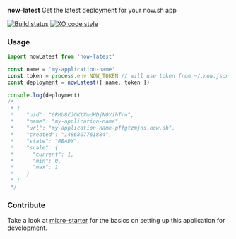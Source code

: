 **now-latest** Get the latest deployment for your now.sh app

[![Build status](https://img.shields.io/circleci/project/github/samtgarson/now-latest.svg)](https://circleci.com/gh/samtgarson/engagement)
[![XO code style](https://img.shields.io/badge/code_style-XO-5ed9c7.svg)](https://github.com/sindresorhus/xo)

### Usage

```js
import nowLatest from 'now-latest'

const name = 'my-application-name'
const token = process.env.NOW_TOKEN // will use token from ~/.now.json if not provided
const deployment = nowLatest({ name, token })

console.log(deployment)
/*
 * {  
 *    "uid": "6RMU8CJGKtXmdHDjN0YihTrn",
 *    "name": "my-application-name",
 *    "url": "my-application-name-pffgtzmjns.now.sh",
 *    "created": "1486807761884",
 *    "state": "READY",
 *    "scale": {
 *      "current": 1,
 *      "min": 0,
 *      "max": 1
 *    }
 * }
 */
```

### Contribute

Take a look at [micro-starter](https://github.com/samtgarson/micro-starter) for the basics on setting up this application for development.
